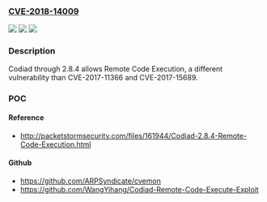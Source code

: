 ### [CVE-2018-14009](https://cve.mitre.org/cgi-bin/cvename.cgi?name=CVE-2018-14009)
![](https://img.shields.io/static/v1?label=Product&message=n%2Fa&color=blue)
![](https://img.shields.io/static/v1?label=Version&message=n%2Fa&color=blue)
![](https://img.shields.io/static/v1?label=Vulnerability&message=n%2Fa&color=brighgreen)

### Description

Codiad through 2.8.4 allows Remote Code Execution, a different vulnerability than CVE-2017-11366 and CVE-2017-15689.

### POC

#### Reference
- http://packetstormsecurity.com/files/161944/Codiad-2.8.4-Remote-Code-Execution.html

#### Github
- https://github.com/ARPSyndicate/cvemon
- https://github.com/WangYihang/Codiad-Remote-Code-Execute-Exploit

